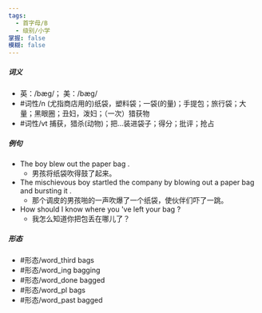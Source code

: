 ```yaml
---
tags:
  - 首字母/B
  - 级别/小学
掌握: false
模糊: false
---
```

##### 词义
- 英：/bæɡ/； 美：/bæɡ/
- #词性/n  (尤指商店用的)纸袋，塑料袋；一袋(的量)；手提包；旅行袋；大量；黑眼圈；丑妇，泼妇；（一次）猎获物
- #词性/vt  捕获，猎杀(动物)；把…装进袋子；得分；批评；抢占
##### 例句
- The boy blew out the paper bag .
	- 男孩将纸袋吹得鼓了起来。
- The mischievous boy startled the company by blowing out a paper bag and bursting it .
	- 那个调皮的男孩啪的一声吹爆了一个纸袋，使伙伴们吓了一跳。
- How should I know where you 've left your bag ?
	- 我怎么知道你把包丢在哪儿了？
##### 形态
- #形态/word_third bags
- #形态/word_ing bagging
- #形态/word_done bagged
- #形态/word_pl bags
- #形态/word_past bagged
